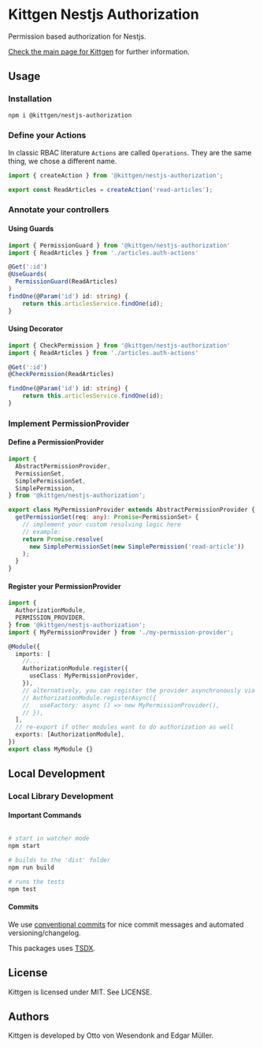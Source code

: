 # Kittgen Nestjs Authorization

Permission based authorization for Nestjs.

[Check the main page for Kittgen](https://github.com/kittgen/kittgen-nestjs) for further information.

## Usage

### Installation

```bash
npm i @kittgen/nestjs-authorization
```

### Define your Actions

In classic RBAC literature `Actions` are called `Operations`. They are the same thing, we chose a different name.

```ts
import { createAction } from '@kittgen/nestjs-authorization';

export const ReadArticles = createAction('read-articles');
```

### Annotate your controllers

#### Using Guards

```ts
import { PermissionGuard } from '@kittgen/nestjs-authorization'
import { ReadArticles } from './articles.auth-actions'

@Get(':id')
@UseGuards(
  PermissionGuard(ReadArticles)
)
findOne(@Param('id') id: string) {
    return this.articlesService.findOne(id);
}
```

#### Using Decorator

```ts
import { CheckPermission } from '@kittgen/nestjs-authorization'
import { ReadArticles } from './articles.auth-actions'

@Get(':id')
@CheckPermission(ReadArticles)

findOne(@Param('id') id: string) {
    return this.articlesService.findOne(id);
}
```

### Implement PermissionProvider

#### Define a PermissionProvider

```ts
import {
  AbstractPermissionProvider,
  PermissionSet,
  SimplePermissionSet,
  SimplePermission,
} from '@kittgen/nestjs-authorization';

export class MyPermissionProvider extends AbstractPermissionProvider {
  getPermissionSet(req: any): Promise<PermissionSet> {
    // implement your custom resolving logic here
    // example:
    return Promise.resolve(
      new SimplePermissionSet(new SimplePermission('read-article'))
    );
  }
}
```

#### Register your PermissionProvider

```ts
import {
  AuthorizationModule,
  PERMISSION_PROVIDER,
} from '@kittgen/nestjs-authorization';
import { MyPermissionProvider } from './my-permission-provider';

@Module({
  imports: [
    //...
    AuthorizationModule.register({
      useClass: MyPermissionProvider,
    }),
    // alternatively, you can register the provider asynchronously via `useFactory`
    // AuthorizationModule.registerAsync({
    //   useFactory: async () => new MyPermissionProvider(),
    // }),
  ],
  // re-export if other modules want to do authorization as well
  exports: [AuthorizationModule],
})
export class MyModule {}
```

## Local Development

### Local Library Development

#### Important Commands

```bash

# start in watcher mode
npm start

# builds to the 'dist' folder
npm run build

# runs the tests
npm test

```

#### Commits

We use [conventional commits](https://www.conventionalcommits.org/en/v1.0.0/) for nice commit messages and automated versioning/changelog.

This packages uses [TSDX](https://github.com/jaredpalmer/tsdx).

## License

Kittgen is licensed under MIT. See LICENSE.

## Authors

Kittgen is developed by Otto von Wesendonk and Edgar Müller.

